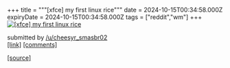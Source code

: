 +++
title = """[xfce] my first linux rice"""
date = 2024-10-15T00:34:58.000Z
expiryDate = 2024-10-15T00:34:58.000Z
tags = ["reddit","wm"]
+++
[![[xfce] my first linux rice](https://preview.redd.it/m0vscptfftud1.png?width=640&crop=smart&auto=webp&s=e97297a4f34ad3a172691e56bc0b85e34206db4a "[xfce] my first linux rice")](https://www.reddit.com/r/unixporn/comments/1g3v9iy/xfce_my_first_linux_rice/)

submitted by [/u/cheesyr\_smasbr02](https://www.reddit.com/user/cheesyr_smasbr02)  
[\[link\]](https://i.redd.it/m0vscptfftud1.png) [\[comments\]](https://www.reddit.com/r/unixporn/comments/1g3v9iy/xfce_my_first_linux_rice/)

[[source]](https://www.reddit.com/r/unixporn/comments/1g3v9iy/xfce_my_first_linux_rice/)

